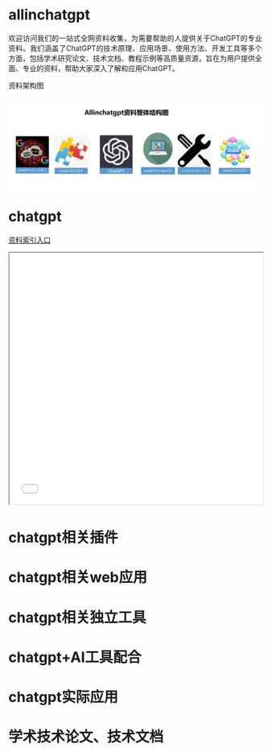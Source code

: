 # allinchatgpt
<p align="justify">
   欢迎访问我们的一站式全网资料收集，为需要帮助的人提供关于ChatGPT的专业资料。我们涵盖了ChatGPT的技术原理、应用场景、使用方法、开发工具等多个方面，包括学术研究论文、技术文档、教程示例等高质量资源，旨在为用户提供全面、专业的资料，帮助大家深入了解和应用ChatGPT。
</p>
     
<p>
资料架构图
</p>

![资料架构图](https://github.com/xiaoqdu/allinchatgpt/blob/main/framework.jpg?raw=true)

# chatgpt

[资料索引入口](./chatgpt/chatgpt.md)

<iframe src="/chatgpt/chatgpt.md" width="100%" height="500px"></iframe>

# chatgpt相关插件
# chatgpt相关web应用
# chatgpt相关独立工具
# chatgpt+AI工具配合
# chatgpt实际应用
# 学术技术论文、技术文档

